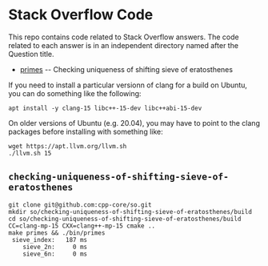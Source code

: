 # Stack Overflow Code

This repo contains code related to Stack Overflow answers. The code
related to each answer is in an independent directory named after the
Question title.

* [primes](#primes) -- Checking uniqueness of shifting sieve of eratosthenes

If you need to install a particular versionn of clang for a build on Ubuntu, you
can do something like the following:

```
apt install -y clang-15 libc++-15-dev libc++abi-15-dev
```

On older versions of Ubuntu (e.g. 20.04), you may have to point to the
clang packages before installing with something like:

```
wget https://apt.llvm.org/llvm.sh
./llvm.sh 15
```

## <a name="#primes"></a>`checking-uniqueness-of-shifting-sieve-of-eratosthenes`

```
git clone git@github.com:cpp-core/so.git
mkdir so/checking-uniqueness-of-shifting-sieve-of-eratosthenes/build
cd so/checking-uniqueness-of-shifting-sieve-of-eratosthenes/build
CC=clang-mp-15 CXX=clang++-mp-15 cmake ..
make primes && ./bin/primes
 sieve_index:   187 ms
    sieve_2n:     0 ms
    sieve_6n:     0 ms
```
